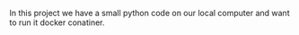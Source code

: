 In this project we have a small python code on our local computer and want to run it docker conatiner.

